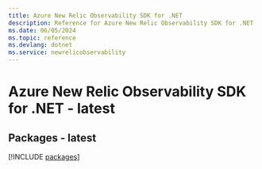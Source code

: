 ```yaml
---
title: Azure New Relic Observability SDK for .NET
description: Reference for Azure New Relic Observability SDK for .NET
ms.date: 06/05/2024
ms.topic: reference
ms.devlang: dotnet
ms.service: newrelicobservability
---
```

# Azure New Relic Observability SDK for .NET - latest
## Packages - latest
[!INCLUDE [packages](new-relic-observability-index.md)]